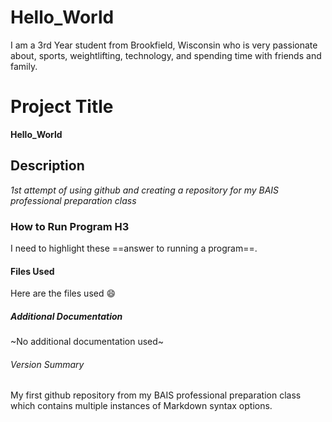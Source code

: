 # Hello_World
I am a 3rd Year student from Brookfield, Wisconsin who is very passionate about, sports, weightlifting, technology, and spending time with friends and family.
# Project Title
**Hello_World**
## Description
*1st attempt of using github and creating a repository for my BAIS professional preparation class*
### How to Run Program H3
I need to highlight these ==answer to running a program==.
#### Files Used
Here are the files used 😄
##### Additional Documentation
~No additional documentation used~
###### Version Summary
My first github repository from my BAIS professional preparation class which contains multiple instances of Markdown syntax options.
